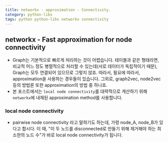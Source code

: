 ```yaml
---
title: networkx - approximation - Connectivity.
category: python-libs
tags: python python-libs networkx connectivity
---
```


## networkx - Fast approximation for node connectivity

- Graph는 기본적으로 빠르게 처리하는 것이 어렵습니다. 테이블과 같은 형태라면, 비교적 어느 정도 병렬적으로 처리할 수 있는데(서로 데이터가 독립적이기 때문), Graph는 모두 연결되어 있으므로 그렇지 않죠. 따라서, 필요에 따라서, approximation을 사용하는 경우들이 있습니다. 그외로, graph2vec, node2vec 등의 방법론 또한 approximation의 방법 중 하나죠.
- 본 포스트에서는 `local node connectivity`를 대략적으로 계산하기 위해 `networkx`에 내재된 approximation method를 사용합니다. 

### local node connectivity

- pairwise node connectivity 라고 말하기도 하는데, 가령 node_A, node_B가 있다고 합시다. 이 때, "이 두 노드를 disconnected로 만들기 위해 제거해야 하는 최소한의 노드 수"가 바로 local node connectivity가 됩니다. 